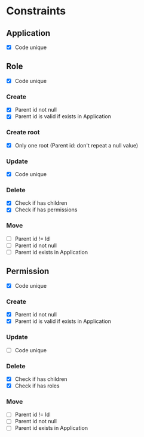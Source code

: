# Constraints

## Application

- [x] Code unique

## Role

- [x] Code unique

### Create

- [x] Parent id not null
- [x] Parent id is valid if exists in Application

### Create root

- [x] Only one root (Parent id: don't repeat a null value)

### Update

- [x] Code unique

### Delete

- [x] Check if has children
- [x] Check if has permissions

###  Move

- [ ] Parent id != Id
- [ ] Parent id not null
- [ ] Parent id exists in Application

## Permission

- [x] Code unique

### Create

- [x] Parent id not null
- [x] Parent id is valid if exists in Application

### Update
- [ ] Code unique

### Delete
- [x] Check if has children
- [x] Check if has roles

### Move

- [ ] Parent id != Id
- [ ] Parent id not null
- [ ] Parent id exists in Application